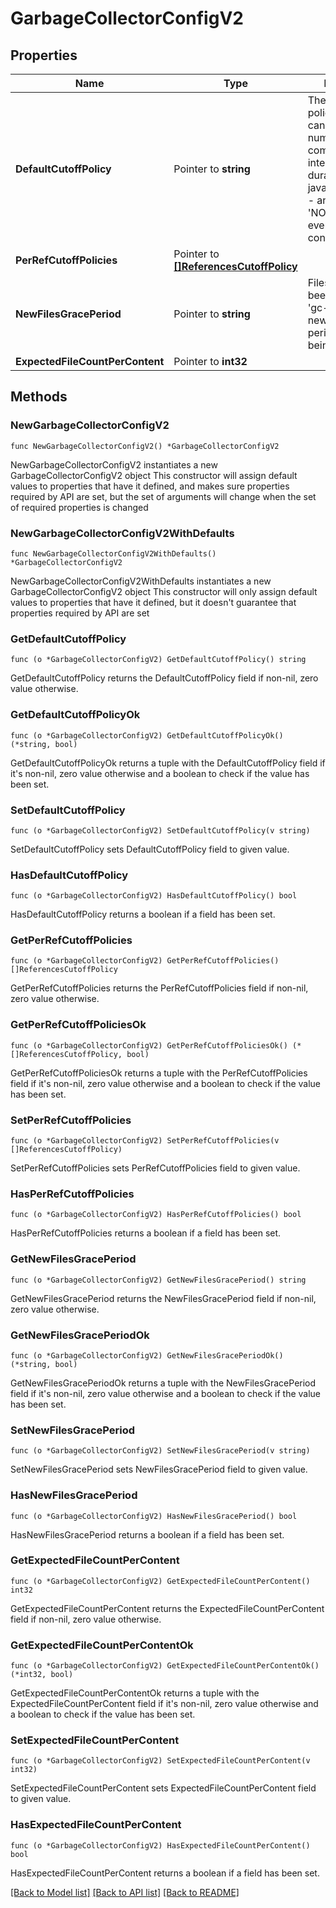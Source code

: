 # GarbageCollectorConfigV2

## Properties

Name | Type | Description | Notes
------------ | ------------- | ------------- | -------------
**DefaultCutoffPolicy** | Pointer to **string** | The default cutoff policy. Policies can be one of: - number of commits as an integer value - a duration (see java.time.Duration) - an ISO instant - &#39;NONE&#39;, means everything&#39;s considered as live | [optional] 
**PerRefCutoffPolicies** | Pointer to [**[]ReferencesCutoffPolicy**](ReferencesCutoffPolicy.md) |  | [optional] 
**NewFilesGracePeriod** | Pointer to **string** | Files that have been created after &#39;gc-start-time - new-files-grace-period&#39; are not being deleted. | [optional] 
**ExpectedFileCountPerContent** | Pointer to **int32** |  | [optional] 

## Methods

### NewGarbageCollectorConfigV2

`func NewGarbageCollectorConfigV2() *GarbageCollectorConfigV2`

NewGarbageCollectorConfigV2 instantiates a new GarbageCollectorConfigV2 object
This constructor will assign default values to properties that have it defined,
and makes sure properties required by API are set, but the set of arguments
will change when the set of required properties is changed

### NewGarbageCollectorConfigV2WithDefaults

`func NewGarbageCollectorConfigV2WithDefaults() *GarbageCollectorConfigV2`

NewGarbageCollectorConfigV2WithDefaults instantiates a new GarbageCollectorConfigV2 object
This constructor will only assign default values to properties that have it defined,
but it doesn't guarantee that properties required by API are set

### GetDefaultCutoffPolicy

`func (o *GarbageCollectorConfigV2) GetDefaultCutoffPolicy() string`

GetDefaultCutoffPolicy returns the DefaultCutoffPolicy field if non-nil, zero value otherwise.

### GetDefaultCutoffPolicyOk

`func (o *GarbageCollectorConfigV2) GetDefaultCutoffPolicyOk() (*string, bool)`

GetDefaultCutoffPolicyOk returns a tuple with the DefaultCutoffPolicy field if it's non-nil, zero value otherwise
and a boolean to check if the value has been set.

### SetDefaultCutoffPolicy

`func (o *GarbageCollectorConfigV2) SetDefaultCutoffPolicy(v string)`

SetDefaultCutoffPolicy sets DefaultCutoffPolicy field to given value.

### HasDefaultCutoffPolicy

`func (o *GarbageCollectorConfigV2) HasDefaultCutoffPolicy() bool`

HasDefaultCutoffPolicy returns a boolean if a field has been set.

### GetPerRefCutoffPolicies

`func (o *GarbageCollectorConfigV2) GetPerRefCutoffPolicies() []ReferencesCutoffPolicy`

GetPerRefCutoffPolicies returns the PerRefCutoffPolicies field if non-nil, zero value otherwise.

### GetPerRefCutoffPoliciesOk

`func (o *GarbageCollectorConfigV2) GetPerRefCutoffPoliciesOk() (*[]ReferencesCutoffPolicy, bool)`

GetPerRefCutoffPoliciesOk returns a tuple with the PerRefCutoffPolicies field if it's non-nil, zero value otherwise
and a boolean to check if the value has been set.

### SetPerRefCutoffPolicies

`func (o *GarbageCollectorConfigV2) SetPerRefCutoffPolicies(v []ReferencesCutoffPolicy)`

SetPerRefCutoffPolicies sets PerRefCutoffPolicies field to given value.

### HasPerRefCutoffPolicies

`func (o *GarbageCollectorConfigV2) HasPerRefCutoffPolicies() bool`

HasPerRefCutoffPolicies returns a boolean if a field has been set.

### GetNewFilesGracePeriod

`func (o *GarbageCollectorConfigV2) GetNewFilesGracePeriod() string`

GetNewFilesGracePeriod returns the NewFilesGracePeriod field if non-nil, zero value otherwise.

### GetNewFilesGracePeriodOk

`func (o *GarbageCollectorConfigV2) GetNewFilesGracePeriodOk() (*string, bool)`

GetNewFilesGracePeriodOk returns a tuple with the NewFilesGracePeriod field if it's non-nil, zero value otherwise
and a boolean to check if the value has been set.

### SetNewFilesGracePeriod

`func (o *GarbageCollectorConfigV2) SetNewFilesGracePeriod(v string)`

SetNewFilesGracePeriod sets NewFilesGracePeriod field to given value.

### HasNewFilesGracePeriod

`func (o *GarbageCollectorConfigV2) HasNewFilesGracePeriod() bool`

HasNewFilesGracePeriod returns a boolean if a field has been set.

### GetExpectedFileCountPerContent

`func (o *GarbageCollectorConfigV2) GetExpectedFileCountPerContent() int32`

GetExpectedFileCountPerContent returns the ExpectedFileCountPerContent field if non-nil, zero value otherwise.

### GetExpectedFileCountPerContentOk

`func (o *GarbageCollectorConfigV2) GetExpectedFileCountPerContentOk() (*int32, bool)`

GetExpectedFileCountPerContentOk returns a tuple with the ExpectedFileCountPerContent field if it's non-nil, zero value otherwise
and a boolean to check if the value has been set.

### SetExpectedFileCountPerContent

`func (o *GarbageCollectorConfigV2) SetExpectedFileCountPerContent(v int32)`

SetExpectedFileCountPerContent sets ExpectedFileCountPerContent field to given value.

### HasExpectedFileCountPerContent

`func (o *GarbageCollectorConfigV2) HasExpectedFileCountPerContent() bool`

HasExpectedFileCountPerContent returns a boolean if a field has been set.


[[Back to Model list]](../README.md#documentation-for-models) [[Back to API list]](../README.md#documentation-for-api-endpoints) [[Back to README]](../README.md)


